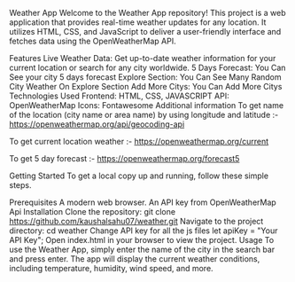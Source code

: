 Weather App
Welcome to the Weather App repository! This project is a web application that provides real-time weather updates for any location. It utilizes HTML, CSS, and JavaScript to deliver a user-friendly interface and fetches data using the OpenWeatherMap API.

Features
Live Weather Data: Get up-to-date weather information for your current location or search for any city worldwide.
5 Days Forecast: You Can See your city 5 days forecast
Explore Section: You Can See Many Random City Weather On Explore Section
Add More Citys: You Can Add More Citys
Technologies Used
Frontend: HTML, CSS, JAVASCRIPT
API: OpenWeatherMap
Icons: Fontawesome
Additional information
To get name of the location (city name or area name) by using longitude and latitude :- https://openweathermap.org/api/geocoding-api

To get current location weather :- https://openweathermap.org/current

To get 5 day forecast :- https://openweathermap.org/forecast5

Getting Started
To get a local copy up and running, follow these simple steps.

Prerequisites
A modern web browser.
An API key from OpenWeatherMap Api
Installation
Clone the repository:
 git clone https://github.com/kaushalsahu07/weather.git
Navigate to the project directory:
cd weather
Change API key for all the js files
let apiKey = "Your API Key";
Open index.html in your browser to view the project.
Usage
To use the Weather App, simply enter the name of the city in the search bar and press enter. The app will display the current weather conditions, including temperature, humidity, wind speed, and more.
